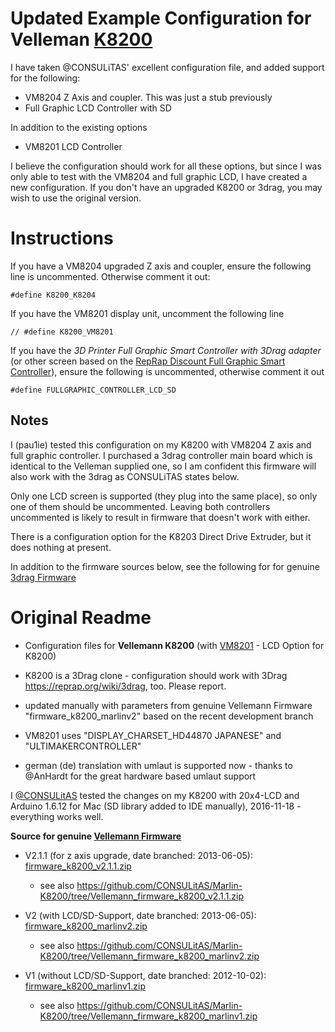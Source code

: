 # Updated Example Configuration for Velleman [K8200](http://www.k8200.eu/)

I have taken @CONSULiTAS' excellent configuration file, and added support for the
following:

* VM8204 Z Axis and coupler. This was just a stub previously
* Full Graphic LCD Controller with SD

In addition to the existing options
* VM8201 LCD Controller

I believe the configuration should work for all these options, but since I was
only able to test with the VM8204 and full graphic LCD, I have created a new
configuration. If you don't have an upgraded K8200 or 3drag, you may wish to
use the original version.

# Instructions

If you have a VM8204 upgraded Z axis and coupler, ensure the following line
is uncommented. Otherwise comment it out:

```
#define K8200_K8204
```
If you have the VM8201 display unit, uncomment the following line
```
// #define K8200_VM8201
```

If you have the *3D Printer Full Graphic Smart Controller with 3Drag adapter* (or other screen based on the [RepRap Discount Full Graphic Smart Controller](https://reprap.org/wiki/RepRapDiscount_Full_Graphic_Smart_Controller)), ensure
the following is uncommented, otherwise comment it out
```
#define FULLGRAPHIC_CONTROLLER_LCD_SD
```

## Notes

I (pau1ie) tested this configuration on my K8200 with VM8204 Z axis and
full graphic controller. I purchased a 3drag controller main board which is
identical to the Velleman supplied one, so I am confident this firmware
will also work with the 3drag as CONSULiTAS states below.

Only one LCD screen is supported (they plug into the same place), so only one of them should be uncommented.
 Leaving both controllers uncommented is likely to result in firmware that doesn't work with either.

There is a configuration option for the K8203 Direct Drive Extruder, but
it does nothing at present.

In addition to the firmware sources below, see the following for for genuine [3drag Firmware](https://3dprint.elettronicain.it/blog/2012/09/06/software/)


# Original Readme

* Configuration files for **Vellemann K8200** (with [VM8201](http://www.vellemanprojects.eu/products/view/?id=416158) - LCD Option for K8200)
* K8200 is a 3Drag clone - configuration should work with 3Drag https://reprap.org/wiki/3drag, too. Please report.

* updated manually with parameters from genuine Vellemann Firmware "firmware_k8200_marlinv2" based on the recent development branch

* VM8201 uses "DISPLAY_CHARSET_HD44870 JAPANESE" and "ULTIMAKERCONTROLLER"
* german (de) translation with umlaut is supported now - thanks to @AnHardt for the great hardware based umlaut support

I [@CONSULitAS](https://github.com/CONSULitAS) tested the changes on my K8200 with 20x4-LCD and Arduino 1.6.12 for Mac (SD library added to IDE manually), 2016-11-18 - everything works well.

**Source for genuine [Vellemann Firmware](http://www.k8200.eu/support/downloads/)**
* V2.1.1 (for z axis upgrade, date branched: 2013-06-05): [firmware_k8200_v2.1.1.zip](http://www.k8200.eu/downloads/files/downloads/firmware_k8200_v2.1.1.zip)
  * see also https://github.com/CONSULitAS/Marlin-K8200/tree/Vellemann_firmware_k8200_v2.1.1.zip

* V2 (with LCD/SD-Support, date branched: 2013-06-05): [firmware_k8200_marlinv2.zip](http://www.k8200.eu/downloads/files/downloads/firmware_k8200_marlinv2.zip)
  * see also https://github.com/CONSULitAS/Marlin-K8200/tree/Vellemann_firmware_k8200_marlinv2.zip

* V1 (without LCD/SD-Support, date branched: 2012-10-02): [firmware_k8200_marlinv1.zip](http://www.k8200.eu/downloads/files/downloads/firmware_k8200_marlinv1.zip)
  * see also https://github.com/CONSULitAS/Marlin-K8200/tree/Vellemann_firmware_k8200_marlinv1.zip